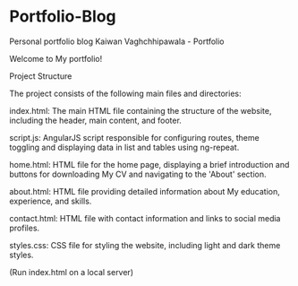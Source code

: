 # Portfolio-Blog
Personal portfolio blog 
Kaiwan Vaghchhipawala - Portfolio

Welcome to My portfolio! 

Project Structure

The project consists of the following main files and directories:

index.html: The main HTML file containing the structure of the website, including the header, main content, and footer.

script.js: AngularJS script responsible for configuring routes, theme toggling and displaying data in list and tables using ng-repeat.

home.html: HTML file for the home page, displaying a brief introduction and buttons for downloading My CV and navigating to the 'About' section.

about.html: HTML file providing detailed information about My education, experience, and skills.

contact.html: HTML file with contact information and links to social media profiles.

styles.css: CSS file for styling the website, including light and dark theme styles.

(Run index.html on a local server)
